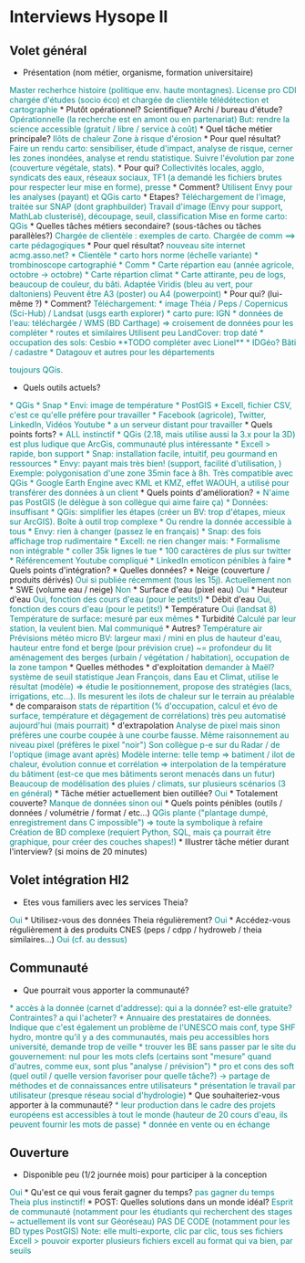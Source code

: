 # Interviews Hysope II

## Volet général

* Présentation (nom métier, organisme, formation universitaire)
<font color="darkcyan">
Master recherhce histoire (politique env. haute montagnes).
License pro 
CDI chargée d'études (socio éco) et chargée de clientèle
télédétection et cartographie
</font>
  * Plutôt opérationnel? Scientifique? Archi / bureau d'étude?
<font color="darkcyan">
Opérationnelle (la recherche est en amont ou en partenariat)
But: rendre la science accessible (gratuit / libre / service à coût)
</font>
* Quel tâche métier principale? 
<font color="darkcyan">
Ilôts de chaleur
Zone à risque d'érosion
</font>
  * Pour quel résultat?
<font color="darkcyan">
Faire un rendu carto: sensibiliser, étude d'impact, analyse de risque, cerner les zones inondées, analyse et rendu statistique.
Suivre l'évolution par zone (couverture végétale, stats). 
</font>
  * Pour qui?
<font color="darkcyan">
Collectivités locales, agglo, syndicats des eaux, réseaux sociaux, TF1 (a demandé les fichiers brutes pour respecter leur mise en forme), presse
</font>
  * Comment?
<font color="darkcyan">
Utilisent Envy pour les analyses (payant) et QGis carto
</font>
  * Etapes?
<font color="darkcyan">
Téléchargement de l'image, traitée sur SNAP (dont graphbuilder)
Travail d'image (Envy pour support, MathLab clusterisé), découpage, seuil, classification
Mise en forme carto: QGis
</font>
* Quelles tâches métiers secondaire? (sous-tâches ou tâches parallèles?)
<font color="darkcyan">
Chargée de clientèle : exemples de carto. Chargée de comm ==> carte pédagogiques
</font>
  * Pour quel résultat?
<font color="darkcyan">
nouveau site internet acmg.asso.net? 
* Clientèle
  * carto hors norme (échelle variante)
  * trombinoscope cartographié
* Comm
  * Carte répartion eau (année agricole, octobre -> octobre)
  * Carte répartion climat
  * Carte attirante, peu de logs, beaucoup de couleur, du bâti. Adaptée Viridis (bleu au vert, pour daltoniens)
Peuvent être A3 (poster) ou A4 (powerpoint)
</font>
  * Pour qui? (lui-même ?)
<font color="darkcyan">

</font>
  * Comment?
<font color="darkcyan">
Téléchargement:
* image Théia / Peps / Copernicus (Sci-Hub) / Landsat (usgs earth explorer)
* carto pure: IGN
* données de l'eau: téléchargée / WMS (BD Carthage) => croisement de données pour les compléter
* routes et similaires
Utilisent peu LandCover: trop daté
* occupation des sols: Cesbio **TODO compléter avec Lionel**
* IDGéo? Bâti / cadastre
* Datagouv et autres pour les départements

toujours QGis.
</font>
* Quels outils actuels?
<font color="darkcyan">
* QGis
* Snap
* Envi: image de température
* PostGIS
* Excell, fichier CSV, c'est ce qu'elle préfère pour travailler
* Facebook (agricole), Twitter, LinkedIn, Vidéos Youtube
* a un serveur distant pour travailler

</font>
  * Quels points forts?
<font color="darkcyan">
* ALL instinctif
* QGis (2.18, mais utilise aussi la 3.x pour la 3D) est plus ludique que ArcGis, communauté plus intéressante
* Excell > rapide, bon support
* Snap: installation facile, intuitif, peu gourmand en ressources
* Envy: payant mais très bien! (support, facilité d'utilisation, ) Exemple: polygonisation d'une zone 35min face à 8h. Très compatible avec QGis
* Google Earth Engine avec KML et KMZ, effet WAOUH, a utilisé pour transférer des données à un client
</font>
  * Quels points d'amélioration?
<font color="darkcyan">
* N'aime pas PostGIS (le délègue à son collègue qui aime faire ça)
* Données: insuffisant
* QGis: simplifier les étapes (créer un BV: trop d'étapes, mieux sur ArcGIS).  Boîte à outil trop complexe
  * Ou rendre la donnée accessible à tous
* Envy: rien à changer (passez le en français)
* Snap: des fois affichage trop rudimentaire
* Excell: ne rien changer mais:
  * Formalisme non intégrable
  * coller 35k lignes le tue
* 100 caractères de plus sur twitter
* Référencement Youtube compliqué
* LinkedIn emoticon pénibles à faire
</font>
  * Quels points d'intégration?
<font color="darkcyan">

</font>
* Quelles données? 
<font color="darkcyan">

</font>
  * Neige (couverture / produits dérivés)
<font color="darkcyan">
Oui si publiée récemment (tous les 15j). Actuellement non
</font>
  * SWE (volume eau / neige)
<font color="darkcyan">
Non
</font>
  * Surface d'eau (pixel eau)
<font color="darkcyan">
Oui
</font>
  * Hauteur d'eau
<font color="darkcyan">
Oui, fonction des cours d'eau (pour le petits!)
</font>
  * Débit d'eau
<font color="darkcyan">
Oui, fonction des cours d'eau (pour le petits!)
</font>
  * Température
<font color="darkcyan">
Oui (landsat 8)
Température de surface: mesuré par eux mêmes
</font>
  * Turbidité
<font color="darkcyan">
Calculé par leur station, la veulent bien. Mal communiqué
</font>
  * Autres?
<font color="darkcyan">
Température air
Prévisions météo
micro BV: largeur maxi / mini
en plus de hauteur d'eau, hauteur entre fond et berge (pour prévision crue) ~= profondeur du lit
aménagement des berges (urbain / végétation / habitation), occupation de la zone tampon
</font>
* Quelles méthodes
  * d'exploitation
<font color="darkcyan">
demander à Maël?
système de seuil statistique
Jean François, dans Eau et Climat, utilise le résultat (modèle) => étudie le positionnement, propose des stratégies (lacs, irrigations, etc...). Ils mesurent les ilots de chaleur sur le terrain au préalable
</font>
  * de comparaison
<font color="darkcyan">
stats de répartition (% d'occupation, calcul et évo de surface, température et dégagement de corrélations)
très peu automatisé aujourd'hui (mais pourrait)
</font>
  * d'extrapolation
<font color="darkcyan">
Analyse de pixel mais sinon préfères une courbe coupée à une courbe fausse. Même raisonnement au niveau pixel (préfères le pixel "noir")
Son collègue p-e sur du Radar / de l'optique (image avant après)
Modèle interne: telle temp => batiment / ilot de chaleur, évolution connue et corrélation => interpolation de la température du bâtiment (est-ce que mes bâtiments seront menacés dans un futur)
Beaucoup de modélisation des pluies / climats, sur plusieurs scénarios (3 en général)
</font>
* Tâche métier actuellement bien outillée?
<font color="darkcyan">
Oui
</font>
  * Totalement couverte?
<font color="darkcyan">
Manque de données sinon oui
</font>
* Quels points pénibles (outils / données / volumétrie / format / etc...)
<font color="darkcyan">
QGis plante ("plantage dumpé, enregistrement dans C impossible") => toute la symbolique à refaire
Création de BD complexe (requiert Python, SQL, mais ça pourrait être graphique, pour créer des couches shapes!)
</font>
* Illustrer tâche métier durant l'interview? (si moins de 20 minutes)
<font color="darkcyan">

</font>

## Volet intégration HI2

* Etes vous familiers avec les services Theia?
<font color="darkcyan">
Oui
</font>
* Utilisez-vous des données Theia régulièrement?
<font color="darkcyan">
Oui
</font>
* Accédez-vous régulièrement à des produits CNES (peps / cdpp / hydroweb / theia similaires...)
<font color="darkcyan">
Oui (cf. au dessus)
</font>

## Communauté

* Que pourrait vous apporter la communauté?
<font color="darkcyan">
* accès à la donnée (carnet d'addresse): qui a la donnée? est-elle gratuite? Contraintes? a qui l'acheter? 
  * Annuaire des prestataires de données. Indique que c'est également un problème de l'UNESCO
mais conf, type SHF hydro, montre qu'il y a des communautés, mais peu accessibles hors université, demande trop de veille
    * trouver les BE sans passer par le site du gouvernement: nul pour les mots clefs (certains sont "mesure" quand d'autres, comme eux, sont plus "analyse / prévision")
* pro et cons des soft (quel outil / quelle version favoriser pour quelle tâche?) -> partage de méthodes et de connaissances entre utilisateurs
* présentation le travail par utilisateur (presque réseau social d'hydrologie)
</font>
* Que souhaiteriez-vous apporter à la communauté?
<font color="darkcyan">
* leur production dans le cadre des projets européens est accessibles à tout le monde (hauteur de 20 cours d'eau, ils peuvent fournir les mots de passe)
* donnée en vente ou en échange
</font>

## Ouverture

* Disponible peu (1/2 journée mois) pour participer à la conception
<font color="darkcyan">
Oui
</font>
* Qu'est ce qui vous ferait gagner du temps?
<font color="darkcyan">
pas gagner du temps
Theia plus instinctif!
</font>
* POST: Quelles solutions dans un monde idéal?
<font color="darkcyan">
Esprit de communauté (notamment pour les étudiants qui recherchent des stages ~ actuellement ils vont sur Géoréseau)
PAS DE CODE (notamment pour les BD types PostGIS)
Note: elle multi-exporte, clic par clic, tous ses fichiers Excell > pouvoir exporter plusieurs fichiers excell au format qui va bien, par seuils
</font>
